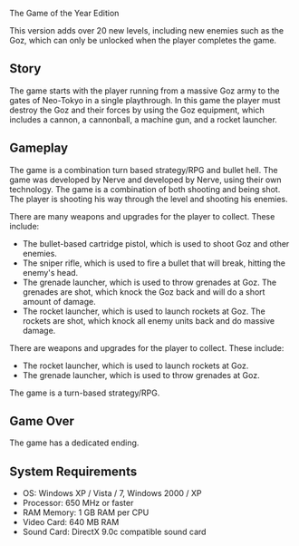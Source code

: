 
The Game of the Year Edition

This version adds over 20 new levels, including new enemies such as the Goz, which can only be unlocked when the player completes the game.

## Story

The game starts with the player running from a massive Goz army to the gates of Neo-Tokyo in a single playthrough. In this game the player must destroy the Goz and their forces by using the Goz equipment, which includes a cannon, a cannonball, a machine gun, and a rocket launcher.

## Gameplay

The game is a combination turn based strategy/RPG and bullet hell. The game was developed by Nerve and developed by Nerve, using their own technology. The game is a combination of both shooting and being shot. The player is shooting his way through the level and shooting his enemies.

There are many weapons and upgrades for the player to collect. These include:

*   The bullet-based cartridge pistol, which is used to shoot Goz and other enemies.
*   The sniper rifle, which is used to fire a bullet that will break, hitting the enemy's head.
*   The grenade launcher, which is used to throw grenades at Goz. The grenades are shot, which knock the Goz back and will do a short amount of damage.
*   The rocket launcher, which is used to launch rockets at Goz. The rockets are shot, which knock all enemy units back and do massive damage.

There are weapons and upgrades for the player to collect. These include:

*   The rocket launcher, which is used to launch rockets at Goz.
*   The grenade launcher, which is used to throw grenades at Goz.

The game is a turn-based strategy/RPG.

## Game Over

The game has a dedicated ending.

## System Requirements

*   OS: Windows XP / Vista / 7, Windows 2000 / XP
*   Processor: 650 MHz or faster
*   RAM Memory: 1 GB RAM per CPU
*   Video Card: 640 MB RAM
*   Sound Card: DirectX 9.0c compatible sound card

